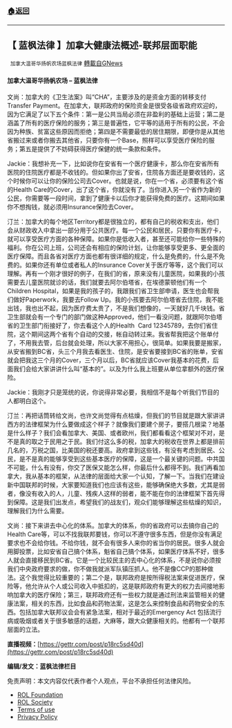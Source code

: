 ###  [:house:返回](README.md)
---


## 【 蓝枫法律 】加拿大健康法概述-联邦层面职能
` 加拿大温哥华扬帆农场蓝枫法律` [轉載自GNews](https://gnews.org/zh-hans/2516568/)

#### **加拿大温哥华扬帆农场 – 蓝枫法律**
   
文尚：加拿大的《卫生法案》叫“CHA”，主要涉及的是资金方面的转移支付Transfer Payment。在加拿大，联邦政府的保险资金是很受各级省政府欢迎的，因为它满足了以下五个条件：第一是公共当局必须在非盈利的基础上运营；第二是涵盖了所有的医疗保险的服务；第三是普遍性，它平等的适用于所有的公民，不会因为种族、贫富这些原因而拒绝；第四是不需要最低的居住期限，即便你是从其他省搬过来或者你搬去其他省，只要你有一个Base，照样可以享受医疗保险的服务；第五是提供了不妨碍获得医疗保健的统一条款和条件。
 
Jackie：我想补充一下，比如说你在安省有一个医疗健康卡，那么你在安省所有医院的住院医疗都是不收钱的。但如果你出了安省，住院各方面还是要收钱的，这个时候你可以让你的保险公司去Cover。也就是说，你在一个省，必须要有这个省的Health Care的Cover，出了这个省，你就没有了。当你进入另一个省作为新的公民，你需要等一段时间，拿到了健康卡以后你才能获得免费的医疗。这期间如果你不想掏钱，就必须用Insurance保险去Cover。
 
汀兰：加拿大的每个地区Territory都是很独立的，都有自己的税收和支出，他们会从财政收入中拿出一部分用于公共医疗。每一个公民和居民，只要你有医疗卡，就可以享受医疗方面的各种保障。如果你是低收入者，甚至还可能给你一些特殊的福利。你在公司上班，公司还会有相应的保险计划，让你能够享受更多、更全面的医疗保障。而且各省对医疗方面也都有很详细的规定，什么是免费的，什么是不免费的。如果你还有单位或者私人的Insurance Cover关于医疗等等，这个我们可以理解。再有一个刚才很好的例子，在我们的省，原来没有儿童医院，如果我的小孩需要去儿童医院就诊的话，我们就要去阿尔伯塔省，在埃德蒙顿他们有一个Children Hospital，如果是我的孩子的，我跟我们省卫生部申请，医生也会帮我们做好Paperwork，我要去Follow Up。我的小孩要去阿尔伯塔省去住院，我不能出钱，我也出不起，因为医疗费太贵了，不是我们想像的，一天就好几千块钱。省卫生部就会有一个专门的部门做这种Approved，他们一看没问题，就跟阿尔伯塔省的卫生部门衔接好了，你去看这个人的Health  Card 12345789，去你们省住院，这个期间这两个省有个自动的交接，帐自动转过来。我省帮我把这个账单付了，不用我去管，后台就会处理，所以大家不用担心，很简单。如果我要是搬家，从安省搬到BC省，头三个月我去看医生、住院，是安省要接到BC省的账单，安省就会把我这三个月的Cover，三个月以后，BC省就应该Cover我基本的花费，后面我们会给大家讲讲什么叫“基本的”。以及为什么我上班要从单位拿额外的医疗保险。
 
Jackie：我刚才只是笼统的说，你说得非常必要，我相信不是每个听我们节目的人都明白这个。
 
汀兰：再把话筒转给文尚，也许文尚觉得有点枯燥，但我们的节目就是跟大家讲讲西方的法律框架为什么要做成这个样子？就像我们要建个房子，要搭几根梁？地基是什么样子？我们会看加拿大、美国、或者欧州，我们都看看这个框架对不对，是不是真的取之于民用之于民。我们付这么多的税，加拿大的税收在世界上都是排前几名的，万税之国，比美国的税还要高。政府拿到这些钱，有没有考虑到居民、公民，是不是真的能够享受到这些基本医疗的保障，这是一个最关键的问题。中共国不可能，什么有没有，你交了医保又能怎么样，你最后什么都得不到。我们再看加拿大，我从基本的框架，从法律的层面给大家一个认知，了解一下。当我们在建设新中国联邦的时候，大家要知道我们也应该有这些，能够确保绝大多数，尤其是弱者，像没有收入的人，儿童、残疾人这样的弱者，能不能在你的法律框架下首先得到保障。这是我们出发点，希望我们的战友们，观众们能够理解这些枯燥的知识，理解我们为什么需要。
 
文尚：接下来讲去中心化的体系。加拿大的体系，你的省政府可以去搞你自己的Health Care等，可以不找我联邦要钱，你可以不遵守很多东西，但是你没有满足要求也不会给你钱。不给你钱，就不会有很多人来你的省当你的居民。很多人就会用脚投票，比如安省自己搞个体系，魁省自己搞个体系，如果医疗体系不好，很多人就会直接移民到BC省。它是一个比较民主的去中心化的体系，不是说你必须按我们中央政府要求的做，你不做我就派军队镇压抓人。他不是像CCP的那种做法。这个我觉得比较重要的；第二个是，联邦政府是按所得税法案来促进医疗，保险等，他允许从个人或公司收入中抵扣的，这是联邦政府有更大的权力去间接地影响加拿大的医疗保险；第三，联邦政府还有一些权力就是通过刑法来监管相关的健康法案，相关的东西，比如食品和药物法案，这是怎么来控制食品和药物安全的东西。包括加拿大联邦议会会有紧急法案，相对于最近的Emergency Act 包括流行病或吸烟或者关于很多敏感的话题，大麻等，跟大众健康相关的。他都有一个联邦层面的立法。
 
**直播视频：**[https://gettr.com/post/p18rc5sd40d](https://gettr.com/post/p18rc5sd40d)
 
**编辑/发文：蓝枫法律栏目**

免责声明：本文内容仅代表作者个人观点，平台不承担任何法律风险。
  
- [ROL Foundation](https://rolfoundation.org/)
- [ROL Society](https://rolsociety.org/)
- [Terms of use](https://gnews.org/terms-of-use-3/)
- [Privacy Policy](https://gnews.org/privacy-policy/)
